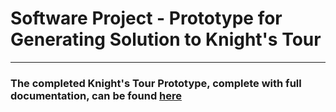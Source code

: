 # Software Project - Prototype for Generating Solution to Knight's Tour
---

### The completed Knight's Tour Prototype, complete with full documentation, can be found [here](/completed-knight-tour-prototype.py)

